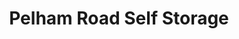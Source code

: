 ---
title: "Pelham Road Self Storage"
url: /greenville/pelham-road-self-storage/
shop: storage rental
---